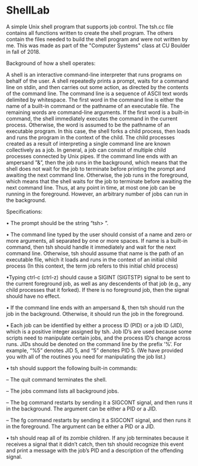 # ShellLab
A simple Unix shell program that supports job control. The tsh.cc file contains all functions written to create the shell program. The 
others contain the files needed to build the shell program and were not written by me. This was made as part of the "Computer Systems" 
class at CU Boulder in fall of 2018.

Background of how a shell operates: 

A shell is an interactive command-line interpreter that runs programs on behalf of the user. A shell repeatedly prints a prompt, waits for a command line on stdin, and then carries out some action, as directed by
the contents of the command line.
The command line is a sequence of ASCII text words delimited by whitespace. The first word in the
command line is either the name of a built-in command or the pathname of an executable file. The remaining
words are command-line arguments. If the first word is a built-in command, the shell immediately executes
the command in the current process. Otherwise, the word is assumed to be the pathname of an executable
program. In this case, the shell forks a child process, then loads and runs the program in the context of the
child. The child processes created as a result of interpreting a single command line are known collectively
as a job. In general, a job can consist of multiple child processes connected by Unix pipes.
If the command line ends with an ampersand ”&”, then the job runs in the background, which means that
the shell does not wait for the job to terminate before printing the prompt and awaiting the next command
line. Otherwise, the job runs in the foreground, which means that the shell waits for the job to terminate
before awaiting the next command line. Thus, at any point in time, at most one job can be running in the
foreground. However, an arbitrary number of jobs can run in the background.

Specifications: 

• The prompt should be the string “tsh> ”.

• The command line typed by the user should consist of a name and zero or more arguments, all separated by one or more spaces. If name is a built-in command, then tsh should handle it immediately
and wait for the next command line. Otherwise, tsh should assume that name is the path of an
executable file, which it loads and runs in the context of an initial child process (In this context, the
term job refers to this initial child process)

•Typing ctrl-c (ctrl-z) should cause a SIGINT (SIGTSTP) signal to be sent to the current foreground job, as well as any descendents of that job (e.g., any child processes that it forked). If there is
no foreground job, then the signal should have no effect.

• If the command line ends with an ampersand &, then tsh should run the job in the background.
Otherwise, it should run the job in the foreground.

• Each job can be identified by either a process ID (PID) or a job ID (JID), which is a positive integer
assigned by tsh. Job ID’s are used because some scripts need to manipulate certain jobs, and the
process ID’s change across runs. JIDs should be denoted on the command line by the prefix ’%’. For
example, “%5” denotes JID 5, and “5” denotes PID 5. (We have provided you with all of the routines
you need for manipulating the job list.)

• tsh should support the following built-in commands:

  – The quit command terminates the shell.
  
  – The jobs command lists all background jobs.
  
  – The bg <job> command restarts <job> by sending it a SIGCONT signal, and then runs it in
  the background. The <job> argument can be either a PID or a JID.
  
  – The fg <job> command restarts <job> by sending it a SIGCONT signal, and then runs it in
  the foreground. The <job> argument can be either a PID or a JID.
  
• tsh should reap all of its zombie children. If any job terminates because it receives a signal that
it didn’t catch, then tsh should recognize this event and print a message with the job’s PID and a
description of the offending signal.
